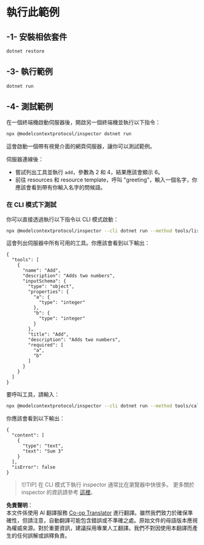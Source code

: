 <!--
CO_OP_TRANSLATOR_METADATA:
{
  "original_hash": "07863f50601f395c3bdfce30f555f11a",
  "translation_date": "2025-07-09T21:57:15+00:00",
  "source_file": "03-GettingStarted/01-first-server/solution/dotnet/README.md",
  "language_code": "mo"
}
-->
# 執行此範例

## -1- 安裝相依套件

```bash
dotnet restore
```

## -3- 執行範例

```bash
dotnet run
```

## -4- 測試範例

在一個終端機啟動伺服器後，開啟另一個終端機並執行以下指令：

```bash
npx @modelcontextprotocol/inspector dotnet run
```

這會啟動一個帶有視覺介面的網頁伺服器，讓你可以測試範例。

伺服器連線後：

- 嘗試列出工具並執行 `add`，參數為 2 和 4，結果應該會顯示 6。
- 前往 resources 和 resource template，呼叫 "greeting"，輸入一個名字，你應該會看到帶有你輸入名字的問候語。

### 在 CLI 模式下測試

你可以直接透過執行以下指令以 CLI 模式啟動：

```bash
npx @modelcontextprotocol/inspector --cli dotnet run --method tools/list
```

這會列出伺服器中所有可用的工具。你應該會看到以下輸出：

```text
{
  "tools": [
    {
      "name": "Add",
      "description": "Adds two numbers",
      "inputSchema": {
        "type": "object",
        "properties": {
          "a": {
            "type": "integer"
          },
          "b": {
            "type": "integer"
          }
        },
        "title": "Add",
        "description": "Adds two numbers",
        "required": [
          "a",
          "b"
        ]
      }
    }
  ]
}
```

要呼叫工具，請輸入：

```bash
npx @modelcontextprotocol/inspector --cli dotnet run --method tools/call --tool-name Add --tool-arg a=1 --tool-arg b=2
```

你應該會看到以下輸出：

```text
{
  "content": [
    {
      "type": "text",
      "text": "Sum 3"
    }
  ],
  "isError": false
}
```

> ![!TIP]
> 在 CLI 模式下執行 inspector 通常比在瀏覽器中快很多。
> 更多關於 inspector 的資訊請參考 [這裡](https://github.com/modelcontextprotocol/inspector)。

**免責聲明**：  
本文件係使用 AI 翻譯服務 [Co-op Translator](https://github.com/Azure/co-op-translator) 進行翻譯。雖然我們致力於確保準確性，但請注意，自動翻譯可能包含錯誤或不準確之處。原始文件的母語版本應視為權威來源。對於重要資訊，建議採用專業人工翻譯。我們不對因使用本翻譯而產生的任何誤解或誤釋負責。